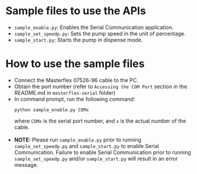 # Sample files to use the APIs
- `sample_enable.py`: Enables the Serial Communication application.
- `sample_set_speedp.py`: Sets the pump speed in the unit of percentage.
- `sample_start.py`: Starts the pump in dispense mode.

# How to use the sample files
- Connect the Masterflex 07526-96 cable to the PC.
- Obtain the port number (refer to `Accessing the COM Port` section in the README.md in `masterflex-serial` folder)
- In command prompt, run the following command:
  ```
  python sample_enable.py COMx
  ``` 
  where `COMx` is the serial port number, and `x` is the actual number of the cable. 
  <br />
  <br />
- **NOTE:** Please run `sample_enable.py` prior to running `sample_set_speedp.py` and `sample_start.py` to enable Serial Communication. Failure to enable Serial Communication prior to running `sample_set_speedp.py` and/or `sample_start.py` will result in an error message. 